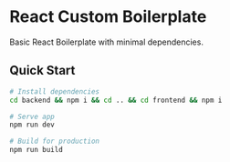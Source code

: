 # React Custom Boilerplate
Basic React Boilerplate with minimal dependencies. 

## Quick Start

``` bash
# Install dependencies
cd backend && npm i && cd .. && cd frontend && npm i

# Serve app
npm run dev

# Build for production
npm run build
```
